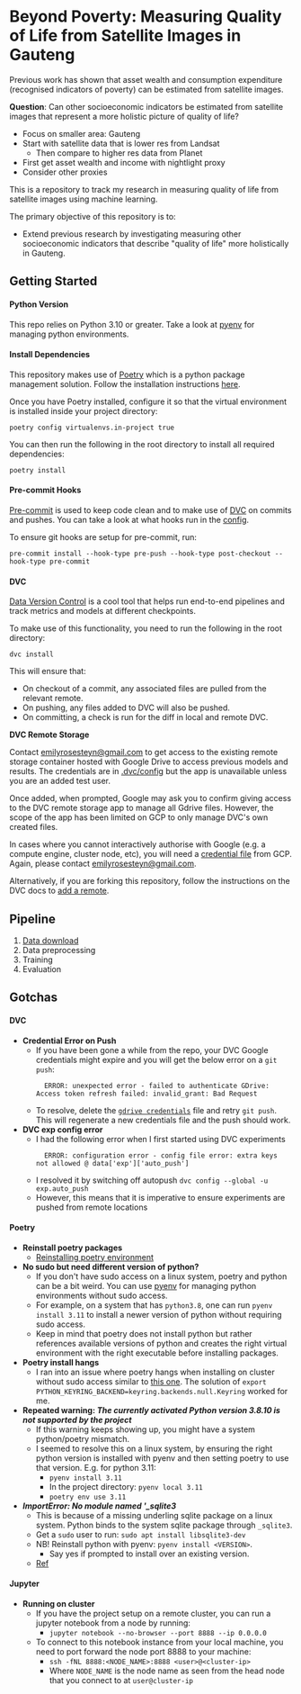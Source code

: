 # Beyond Poverty: Measuring Quality of Life from Satellite Images in Gauteng

Previous work has shown that asset wealth and consumption expenditure (recognised indicators of poverty) can be
estimated from satellite images.

**Question**: Can other socioeconomic indicators be estimated from satellite images that represent a more holistic
picture of quality of life?

- Focus on smaller area: Gauteng
- Start with satellite data that is lower res from Landsat
    - Then compare to higher res data from Planet
- First get asset wealth and income with nightlight proxy
- Consider other proxies

This is a repository to track my research in measuring quality of life from satellite images using machine learning.

The primary objective of this repository is to:

- Extend previous research by investigating measuring other socioeconomic indicators that describe "quality of life"
  more holistically in Gauteng.

## Getting Started

#### Python Version

This repo relies on Python 3.10 or greater. Take a look at [pyenv](https://github.com/pyenv/pyenv) for managing python
environments.

#### Install Dependencies

This repository makes use of [Poetry](https://python-poetry.org/) which is a python package management solution. Follow
the installation instructions [here](https://python-poetry.org/docs/#installation).

Once you have Poetry installed, configure it so that the virtual environment is installed inside your project directory:

```shell
poetry config virtualenvs.in-project true
```

You can then run the following in the root directory to install all required dependencies:

```shell
poetry install
```

#### Pre-commit Hooks

[Pre-commit](https://pre-commit.com/) is used to keep code clean and to make use
of [DVC](https://github.com/iterative/dvc) on commits and pushes. You can take a look at what hooks run in
the [config](./.pre-commit-config.yaml).

To ensure git hooks are setup for pre-commit, run:

```shell
pre-commit install --hook-type pre-push --hook-type post-checkout --hook-type pre-commit
```

#### DVC

[Data Version Control](https://github.com/iterative/dvc) is a cool tool that helps run end-to-end pipelines and track
metrics and models at different checkpoints.

To make use of this functionality, you need to run the following in the root directory:

```shell
dvc install
```

This will ensure that:

* On checkout of a commit, any associated files are pulled from the relevant remote.
* On pushing, any files added to DVC will also be pushed.
* On committing, a check is run for the diff in local and remote DVC.

**DVC Remote Storage**

Contact [emilyrosesteyn@gmail.com](mailto:emilyrosesteyn@gmail.com) to get access to the existing remote storage
container hosted with Google Drive to access previous models and results. The credentials are
in [.dvc/config](.dvc/config) but the app is unavailable unless you are an added test user.

Once added, when prompted,
Google may ask you to confirm giving access to the DVC remote storage app to manage all Gdrive files.
However, the scope of the app has been limited on GCP to only manage DVC's own created files.

In cases where you cannot interactively authorise with Google (e.g. a compute engine, cluster node, etc), you will need
a [credential file](https://dvc.org/doc/user-guide/data-management/remote-storage/google-drive#using-service-accounts)
from GCP. Again, please contact [emilyrosesteyn@gmail.com](mailto:emilyrosesteyn@gmail.com).

[//]: # (See OAuth Scopes in docs - https://dvc.org/doc/user-guide/data-management/remote-storage/google-drive#using-a-custom-google-cloud-project-recommended and scopes on api consent window in GCP)

Alternatively, if you are forking this repository, follow the instructions on the DVC docs
to [add a remote](https://dvc.org/doc/command-reference/remote/add).

## Pipeline

1. [Data download](./data/README.md)
2. Data preprocessing
3. Training
4. Evaluation

[//]: # (TODO: Add years for dataset)

[//]: # (TODO: Add .env configuration)

## Gotchas

#### DVC

- **Credential Error on Push**
    - If you have been gone a while from the repo, your DVC Google credentials might expire and you will get the below
      error on a `git push`:
      ```text
        ERROR: unexpected error - failed to authenticate GDrive: Access token refresh failed: invalid_grant: Bad Request
      ```
    - To resolve, delete the [`gdrive credentials`](/.dvc/gdrive-credentials.json) file and retry `git push`. This will
      regenerate a new credentials file and the push should work.
- **DVC exp config error**
    - I had the following error when I first started using DVC experiments
      ```text
        ERROR: configuration error - config file error: extra keys not allowed @ data['exp']['auto_push']
      ```
    - I resolved it by switching off autopush `dvc config --global -u exp.auto_push`
    - However, this means that it is imperative to ensure experiments are pushed from remote locations

#### Poetry

- **Reinstall poetry packages**
    - [Reinstalling poetry environment](https://stackoverflow.com/questions/70064449/how-to-force-reinstall-poetry-environment)
- **No sudo but need different version of python?**
    - If you don't have sudo access on a linux system, poetry and python can be a bit weird. You can
      use [pyenv](https://github.com/pyenv/pyenv) for managing python environments without sudo access.
    - For example, on a system that has `python3.8`, one can run `pyenv install 3.11` to install a newer version of
      python without requiring sudo access.
    - Keep in mind that poetry does not install python but rather references available versions of python and creates
      the right virtual environment with the right executable before installing packages.
- **Poetry install hangs**
    - I ran into an issue where poetry hangs when installing on cluster without sudo access similar
      to [this one](https://github.com/python-poetry/poetry/issues/8623). The solution
      of `export PYTHON_KEYRING_BACKEND=keyring.backends.null.Keyring` worked for me.
- **Repeated warning: _The currently activated Python version 3.8.10 is not supported by the project_**
    - If this warning keeps showing up, you might have a system python/poetry mismatch.
    - I seemed to resolve this on a linux system, by ensuring the right python version is installed with pyenv and then
      setting poetry to use that version. E.g. for python 3.11:
        - `pyenv install 3.11`
        - In the project directory: `pyenv local 3.11`
        - `poetry env use 3.11`
- **_ImportError: No module named '\_sqlite3_**
    - This is because of a missing underling sqlite package on a linux system. Python binds to the system sqlite package
      through `_sqlite3`.
    - Get a `sudo` user to run: `sudo apt install libsqlite3-dev`
    - NB! Reinstall python with pyenv: `pyenv install <VERSION>`.
        - Say yes if prompted to install over an existing version.
    - [Ref](https://github.com/pyenv/pyenv/issues/678#issuecomment-312159387)

#### Jupyter

- **Running on cluster**
    - If you have the project setup on a remote cluster, you can run a jupyter notebook from a node by running:
        - `jupyter notebook --no-browser --port 8888 --ip 0.0.0.0`
    - To connect to this notebook instance from your local machine, you need to port forward the node port 8888 to your
      machine:
        - `ssh -fNL 8888:<NODE_NAME>:8888 <user>@<cluster-ip>`
        - Where `NODE_NAME` is the node name as seen from the head node that you connect to at `user@cluster-ip`